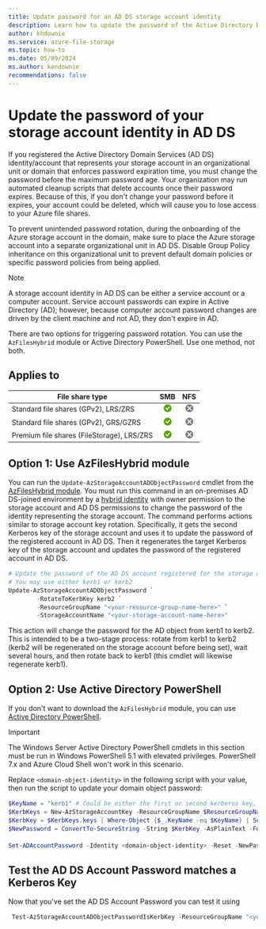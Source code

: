 ```yaml
---
title: Update password for an AD DS storage account identity
description: Learn how to update the password of the Active Directory Domain Services (AD DS) identity that represents your storage account. This prevents authentication failures and keeps the storage account from being deleted when the password expires.
author: khdownie
ms.service: azure-file-storage
ms.topic: how-to
ms.date: 05/09/2024
ms.author: kendownie
recommendations: false
---
```


# Update the password of your storage account identity in AD DS

If you registered the Active Directory Domain Services (AD DS) identity/account that represents your storage account in an organizational unit or domain that enforces password expiration time, you must change the password before the maximum password age. Your organization may run automated cleanup scripts that delete accounts once their password expires. Because of this, if you don't change your password before it expires, your account could be deleted, which will cause you to lose access to your Azure file shares.

To prevent unintended password rotation, during the onboarding of the Azure storage account in the domain, make sure to place the Azure storage account into a separate organizational unit in AD DS. Disable Group Policy inheritance on this organizational unit to prevent default domain policies or specific password policies from being applied.

> [!NOTE]
> A storage account identity in AD DS can be either a service account or a computer account. Service account passwords can expire in Active Directory (AD); however, because computer account password changes are driven by the client machine and not AD, they don't expire in AD.

There are two options for triggering password rotation. You can use the `AzFilesHybrid` module or Active Directory PowerShell. Use one method, not both.

## Applies to

| File share type | SMB | NFS |
|-|:-:|:-:|
| Standard file shares (GPv2), LRS/ZRS | ![Yes](../media/icons/yes-icon.png) | ![No](../media/icons/no-icon.png) |
| Standard file shares (GPv2), GRS/GZRS | ![Yes](../media/icons/yes-icon.png) | ![No](../media/icons/no-icon.png) |
| Premium file shares (FileStorage), LRS/ZRS | ![Yes](../media/icons/yes-icon.png) | ![No](../media/icons/no-icon.png) |

## Option 1: Use AzFilesHybrid module

You can run the `Update-AzStorageAccountADObjectPassword` cmdlet from the [AzFilesHybrid module](https://github.com/Azure-Samples/azure-files-samples/releases). You must run this command in an on-premises AD DS-joined environment by a [hybrid identity](../../active-directory/hybrid/whatis-hybrid-identity.md) with owner permission to the storage account and AD DS permissions to change the password of the identity representing the storage account. The command performs actions similar to storage account key rotation. Specifically, it gets the second Kerberos key of the storage account and uses it to update the password of the registered account in AD DS. Then it regenerates the target Kerberos key of the storage account and updates the password of the registered account in AD DS.

```PowerShell
# Update the password of the AD DS account registered for the storage account
# You may use either kerb1 or kerb2
Update-AzStorageAccountADObjectPassword `
        -RotateToKerbKey kerb2 `
        -ResourceGroupName "<your-resource-group-name-here>" `
        -StorageAccountName "<your-storage-account-name-here>"
```

This action will change the password for the AD object from kerb1 to kerb2. This is intended to be a two-stage process: rotate from kerb1 to kerb2 (kerb2 will be regenerated on the storage account before being set), wait several hours, and then rotate back to kerb1 (this cmdlet will likewise regenerate kerb1).

## Option 2: Use Active Directory PowerShell

If you don't want to download the `AzFilesHybrid` module, you can use [Active Directory PowerShell](/powershell/module/activedirectory).

> [!IMPORTANT]
> The Windows Server Active Directory PowerShell cmdlets in this section must be run in Windows PowerShell 5.1 with elevated privileges. PowerShell 7.x and Azure Cloud Shell won't work in this scenario.

Replace `<domain-object-identity>` in the following script with your value, then run the script to update your domain object password:

```powershell
$KeyName = "kerb1" # Could be either the first or second kerberos key, this script assumes we're refreshing the first
$KerbKeys = New-AzStorageAccountKey -ResourceGroupName $ResourceGroupName -Name $StorageAccountName -KeyName $KeyName
$KerbKey = $KerbKeys.keys | Where-Object {$_.KeyName -eq $KeyName} | Select-Object -ExpandProperty Value
$NewPassword = ConvertTo-SecureString -String $KerbKey -AsPlainText -Force

Set-ADAccountPassword -Identity <domain-object-identity> -Reset -NewPassword $NewPassword
```
## Test the AD DS Account Password matches a Kerberos Key

Now that you've set the AD DS Account Password you can test it using

```powershell
 Test-AzStorageAccountADObjectPasswordIsKerbKey -ResourceGroupName "<your-resource-group-name>" -Name "<your-storage-account-name>" -Verbose
```

